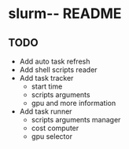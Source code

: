 # slurm-- README


## TODO

- Add auto task refresh
- Add shell scripts reader
- Add task tracker
  - start time
  - scripts arguments
  - gpu and more information
- Add task runner
  - scripts arguments manager
  - cost computer
  - gpu selector

